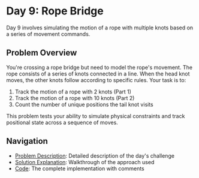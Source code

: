 # Day 9: Rope Bridge

Day 9 involves simulating the motion of a rope with multiple knots based on a series of movement commands.

## Problem Overview

You're crossing a rope bridge but need to model the rope's movement. The rope consists of a series of knots connected in a line. When the head knot moves, the other knots follow according to specific rules. Your task is to:

1. Track the motion of a rope with 2 knots (Part 1)
2. Track the motion of a rope with 10 knots (Part 2)
3. Count the number of unique positions the tail knot visits

This problem tests your ability to simulate physical constraints and track positional state across a sequence of moves.

## Navigation

- [Problem Description](./problem.md): Detailed description of the day's challenge
- [Solution Explanation](./solution.md): Walkthrough of the approach used
- [Code](./code.md): The complete implementation with comments